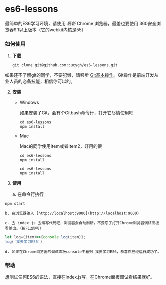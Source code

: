 # es6-lessons

最简单的ES6学习环境，请使用 *最新* Chrome 浏览器，最差也要使用 360安全浏览器9.1以上版本（它的webkit内核是55）


### 如何使用

1. **下载**

	```shell
	git clone git@github.com:cucygh/es6-lessons.git
	```
如果还不了解git的同学，不要犯懒，请移步 [Git基本操作](http://www.runoob.com/git/git-basic-operations.html)。Git操作是前端开发从业人员的必备技能，相信你可以的。

2. **安装**

	- Windows

	  如果安装了Git，会有个Gitbash命令行，打开它尽情使用吧

	  ```shell
	  cd es6-lessons
	  npm install
	  ```

	- Mac

	  Mac的同学使用Item或者Item2，好用的很

	  ```shell
	  cd es6-lessons
	  npm install
	  ```

	  ```shell
	  cd es6-lessons
	  npm install
	  ```
3. **使用**

	a. 在命令行执行

  ```shell
  npm start
  ```

	b. 在浏览器输入 [http://localhost:9000](http://localhost:9000)

	c. 去 index.js 去编写代码吧，浏览器会自动刷新，不要忘了打开Chrome浏览器调试面板看输出。（按F12即可）

  ```javascript
  let log=(item)=>{console.log(item)};
  log('我要学习ES6')
  ```
	d. 如果在Chrome浏览器的调试面板console中看到 我要学习ES6，恭喜你已经运行成功了。

### 帮助

  想测试任何ES6的语法，直接在index.js写，在Chrome面板调试看结果就好。
